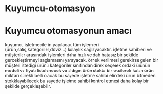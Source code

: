 # Kuyumcu-otomasyon
# Kuyumcu otomasyonun amacı 
kuyumcu işletmecilerin yapılacak tüm işlemleri (ürün,satış,kategoriler,döviz...) kolaylık sağlayacaktır.
işletme sahibleri  ve müşteriler arasındakı işlemleri daha hızlı ve dah hatasız bir şekilde gercekleştirmeyi saglamasını yarayacak.
örnek verilmesi gerekirse gelen bir müşteri istedigi ürünü kategoriler sınıfından direk seçerek ordaki ürünün modeli ve fiyatı listelenecek ve aldıgın ürün 
stokta bir eksilerek kalan ürün miktarı sürekli belli olacak bu sayede işletme sahibi elindeki ürün bitmeden stokklayabilecek bu sayede işletme sahibi kontrol etmesi daha kolay bir şekilde gerçekleşebilir.

